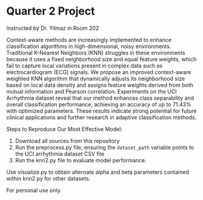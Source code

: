 # Quarter 2 Project
Instructed by Dr. Yilmaz in Room 202

Context-aware methods are increasingly implemented to enhance classification algorithms in high-dimensional, noisy environments. Traditional K-Nearest Neighbors (KNN) struggles in these environments because it uses a fixed neighborhood size and equal feature weights, which fail to capture local variations present in complex data such as electrocardiogram (ECG) signals. We propose an improved context-aware weighted KNN algorithm that dynamically adjusts its neighborhood size based on local data density and assigns feature weights derived from both mutual information and Pearson correlation. Experiments on the UCI Arrhythmia dataset reveal that our method enhances class separability and overall classification performance, achieving an accuracy of up to 71.43% with optimized parameters. These results indicate strong potential for future clinical applications and further research in adaptive classification methods.

Steps to Reproduce Our Most Effective Model:

1. Download all sources from this repository
2. Run the preprocess.py file, ensuring the `dataset_path` variable points to the UCI arrhythmia dataset CSV file
3. Run the knn2.py file to evaluate model performance.

Use visualize.py to obtain alternate alpha and beta parameters contained within knn2.py for other datasets.

For personal use only.
